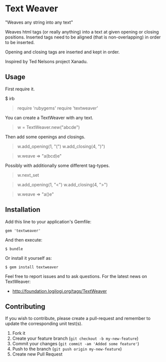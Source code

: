 # Text Weaver
  "Weaves any string into any text"

Weaves html tags (or really anything) into a text at given
opening or closing positions. Inserted tags need to be aligned
(that is non-overlapping) in order to be inserted.

Opening and closing tags are inserted and kept in order.

Inspired by Ted Nelsons project Xanadu.

## Usage

First require it.

  $ irb

  > require 'rubygems'
  > require 'textweaver'

You can create a TextWeaver with any text.

  > w = TextWeaver.new("abcde")

Then add some openings and closings.

  > w.add_opening(1, "(")
  > w.add_closing(4, ")")

  > w.weave 
  => "a(bcd)e"

Possibly with additionally some different tag-types.

  > w.next_set

  > w.add_opening(1, "<")
  > w.add_closing(4, ">")

  > w.weave 
  => "a(<bcd>)e"

## Installation

Add this line to your application's Gemfile:

    gem 'textweaver'

And then execute:

    $ bundle

Or install it yourself as:

    $ gem install textweaver

Feel free to report issues and to ask questions. For the latest news
on TextWeaver:

* http://foundation.logilogi.org/tags/TextWeaver

## Contributing

If you wish to contribute, please create a pull-request and remember
to update the corresponding unit test(s).

1. Fork it
2. Create your feature branch (`git checkout -b my-new-feature`)
3. Commit your changes (`git commit -am 'Added some feature'`)
4. Push to the branch (`git push origin my-new-feature`)
5. Create new Pull Request
